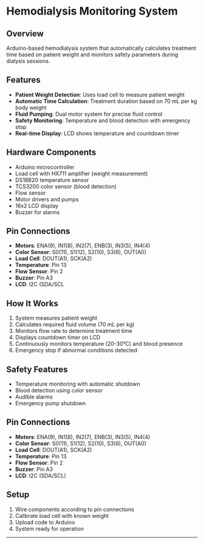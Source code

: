 # Hemodialysis Monitoring System

## Overview
Arduino-based hemodialysis system that automatically calculates treatment time based on patient weight and monitors safety parameters during dialysis sessions.


## Features
- **Patient Weight Detection**: Uses load cell to measure patient weight
- **Automatic Time Calculation**: Treatment duration based on 70 mL per kg body weight
- **Fluid Pumping**: Dual motor system for precise fluid control
- **Safety Monitoring**: Temperature and blood detection with emergency stop
- **Real-time Display**: LCD shows temperature and countdown timer

## Hardware Components
- Arduino microcontroller
- Load cell with HX711 amplifier (weight measurement)
- DS18B20 temperature sensor
- TCS3200 color sensor (blood detection)
- Flow sensor
- Motor drivers and pumps
- 16x2 LCD display
- Buzzer for alarms

## Pin Connections
- **Motors**: ENA(9), IN1(8), IN2(7), ENB(3), IN3(5), IN4(4)
- **Color Sensor**: S0(11), S1(12), S2(10), S3(6), OUT(A0)
- **Load Cell**: DOUT(A1), SCK(A2)
- **Temperature**: Pin 13
- **Flow Sensor**: Pin 2
- **Buzzer**: Pin A3
- **LCD**: I2C (SDA/SCL

## How It Works
1. System measures patient weight
2. Calculates required fluid volume (70 mL per kg)
3. Monitors flow rate to determine treatment time
4. Displays countdown timer on LCD
5. Continuously monitors temperature (20-30°C) and blood presence
6. Emergency stop if abnormal conditions detected

## Safety Features
- Temperature monitoring with automatic shutdown
- Blood detection using color sensor
- Audible alarms
- Emergency pump shutdown

## Pin Connections
- **Motors**: ENA(9), IN1(8), IN2(7), ENB(3), IN3(5), IN4(4)
- **Color Sensor**: S0(11), S1(12), S2(10), S3(6), OUT(A0)
- **Load Cell**: DOUT(A1), SCK(A2)
- **Temperature**: Pin 13
- **Flow Sensor**: Pin 2
- **Buzzer**: Pin A3
- **LCD**: I2C (SDA/SCL)

## Setup
1. Wire components according to pin connections
2. Calibrate load cell with known weight
3. Upload code to Arduino
4. System ready for operation

---
